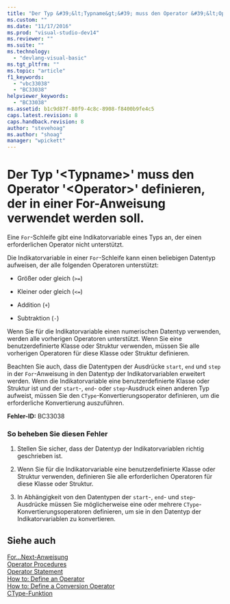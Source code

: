 ```yaml
---
title: "Der Typ &#39;&lt;Typname&gt;&#39; muss den Operator &#39;&lt;Operator&gt;&#39; definieren, der in einer For-Anweisung verwendet werden soll. | Microsoft Docs"
ms.custom: ""
ms.date: "11/17/2016"
ms.prod: "visual-studio-dev14"
ms.reviewer: ""
ms.suite: ""
ms.technology: 
  - "devlang-visual-basic"
ms.tgt_pltfrm: ""
ms.topic: "article"
f1_keywords: 
  - "vbc33038"
  - "BC33038"
helpviewer_keywords: 
  - "BC33038"
ms.assetid: b1c9d87f-80f9-4c8c-8908-f8400b9fe4c5
caps.latest.revision: 8
caps.handback.revision: 8
author: "stevehoag"
ms.author: "shoag"
manager: "wpickett"
---
```

# Der Typ &#39;&lt;Typname&gt;&#39; muss den Operator &#39;&lt;Operator&gt;&#39; definieren, der in einer For-Anweisung verwendet werden soll.
Eine `For`\-Schleife gibt eine Indikatorvariable eines Typs an, der einen erforderlichen Operator nicht unterstützt.  
  
 Die Indikatorvariable in einer `For`\-Schleife kann einen beliebigen Datentyp aufweisen, der alle folgenden Operatoren unterstützt:  
  
-   Größer oder gleich \(`>=`\)  
  
-   Kleiner oder gleich \(`<=`\)  
  
-   Addition \(`+`\)  
  
-   Subtraktion \(`-`\)  
  
 Wenn Sie für die Indikatorvariable einen numerischen Datentyp verwenden, werden alle vorherigen Operatoren unterstützt. Wenn Sie eine benutzerdefinierte Klasse oder Struktur verwenden, müssen Sie alle vorherigen Operatoren für diese Klasse oder Struktur definieren.  
  
 Beachten Sie auch, dass die Datentypen der Ausdrücke `start`, `end` und `step` in der `For`\-Anweisung in den Datentyp der Indikatorvariablen erweitert werden. Wenn die Indikatorvariable eine benutzerdefinierte Klasse oder Struktur ist und der `start`\-, `end`\- oder `step`\-Ausdruck einen anderen Typ aufweist, müssen Sie den `CType`\-Konvertierungsoperator definieren, um die erforderliche Konvertierung auszuführen.  
  
 **Fehler\-ID:** BC33038  
  
### So beheben Sie diesen Fehler  
  
1.  Stellen Sie sicher, dass der Datentyp der Indikatorvariablen richtig geschrieben ist.  
  
2.  Wenn Sie für die Indikatorvariable eine benutzerdefinierte Klasse oder Struktur verwenden, definieren Sie alle erforderlichen Operatoren für diese Klasse oder Struktur.  
  
3.  In Abhängigkeit von den Datentypen der `start`\-, `end`\- und `step`\-Ausdrücke müssen Sie möglicherweise eine oder mehrere `CType`\-Konvertierungsoperatoren definieren, um sie in den Datentyp der Indikatorvariablen zu konvertieren.  
  
## Siehe auch  
 [For...Next\-Anweisung](../../visual-basic/language-reference/statements/for-next-statement.md)   
 [Operator Procedures](../../visual-basic/programming-guide/language-features/procedures/operator-procedures.md)   
 [Operator Statement](../../visual-basic/language-reference/statements/operator-statement.md)   
 [How to: Define an Operator](../../visual-basic/programming-guide/language-features/procedures/how-to-define-an-operator.md)   
 [How to: Define a Conversion Operator](../../visual-basic/programming-guide/language-features/procedures/how-to-define-a-conversion-operator.md)   
 [CType\-Funktion](../../visual-basic/language-reference/functions/ctype-function.md)